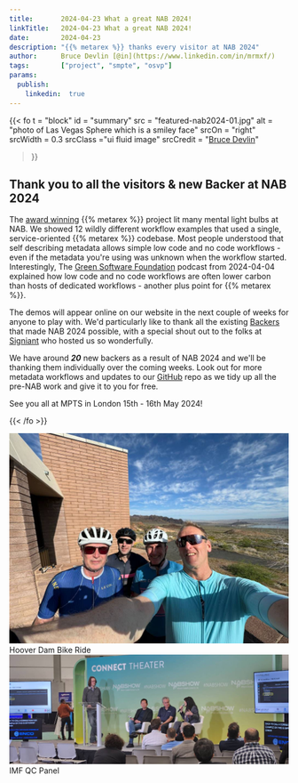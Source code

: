```yaml
---
title:       2024-04-23 What a great NAB 2024!
linkTitle:   2024-04-23 What a great NAB 2024!
date:        2024-04-23
description: "{{% metarex %}} thanks every visitor at NAB 2024"
author:      Bruce Devlin [@in](https://www.linkedin.com/in/mrmxf/)
tags:        ["project", "smpte", "osvp"]
params:
  publish:
    linkedin:  true
---
```


{{< fo t = "block"
  id    = "summary"
  src   = "featured-nab2024-01.jpg"
  alt   = "photo of Las Vegas Sphere which is a smiley face"
  srcOn = "right"
  srcWidth = 0.3
  srcClass ="ui fluid image"
  srcCredit = "[Bruce Devlin](https://mrmxf.com)"
>}}
<!-- markdownlint-disable MD025 -->

## Thank you to all the visitors & new Backer at NAB 2024

The [award winning][0] {{%  metarex %}} project lit many mental light bulbs at
NAB. We showed 12 wildly different workflow examples that used a single,
service-oriented {{% metarex %}} codebase.  Most people understood that self
describing metadata allows simple low code and no code workflows - even if the
metadata you're using was unknown when the workflow started.  Interestingly,
The [Green Software Foundation](https://podcast.greensoftware.foundation/)
podcast from 2024-04-04 explained how low code and no code workflows are often
lower carbon than hosts of dedicated workflows - another plus point for {{% metarex %}}.

The demos will appear online on our website in the next couple of weeks for
anyone to play with. We'd particularly like to thank all the existing
[Backers](/backers) that made NAB 2024 possible, with a special shout out to
the folks at [Signiant](https://signiant.com) who hosted us so wonderfully.

We have around **_20_** new backers as a result of NAB 2024 and we'll be
thanking them individually over the coming weeks. Look out for more metadata
workflows and updates to our [GitHub](https://github.com/metarex-media) repo as
we tidy up all the pre-NAB work and give it to you for free.

See you all at MPTS in London 15th - 16th May 2024!

[0]: /blog/2024/03/06/2024-03-06-rnf-wins-best-accelerator/

{{< /fo >}}

<div class="ui grid">
<div class="ui center middle aligned stackable eight wide  column">
<img src="nab2024-00.jpg" class="ui fluid image" alt="nab cyclists">
<div class="ui center aligned message">
Hoover Dam Bike Ride
</div>
</div>
<div class="ui center middle aligned stackable eight wide column">
<img src="nab2024-03.jpg" class="ui fluid image"  alt="imfug presentation on stage">
<div class="ui center aligned message">
IMF QC Panel
</div>
</div>
</div>
